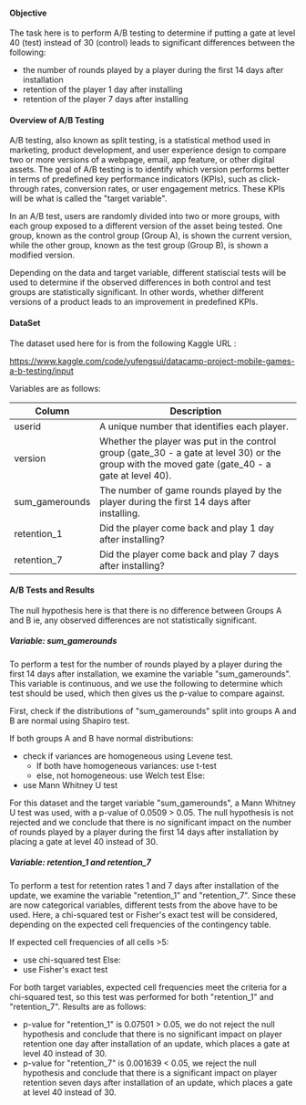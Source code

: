 #### Objective

The task here is to perform A/B testing to determine if putting a gate at level 40 (test) instead of 30 (control) leads to significant differences between the following:

- the number of rounds played by a player during the first 14 days after installation
- retention of the player 1 day after installing
- retention of the player 7 days after installing

#### Overview of A/B Testing

A/B testing, also known as split testing, is a statistical method used in marketing, product development, and user experience design to compare two or more versions of a webpage, email, app feature, or other digital assets. The goal of A/B testing is to identify which version performs better in terms of predefined key performance indicators (KPIs), such as click-through rates, conversion rates, or user engagement metrics. These KPIs will be what is called the "target variable".

In an A/B test, users are randomly divided into two or more groups, with each group exposed to a different version of the asset being tested. One group, known as the control group (Group A), is shown the current version, while the other group, known as the test group (Group B), is shown a modified version. 

Depending on the data and target variable, different statiscial tests will be used to determine if the observed differences in both control and test groups are statistically significant. In other words, whether different versions of a product leads to an improvement in predefined KPIs.


#### DataSet 
The dataset used here for is from the following Kaggle URL :

https://www.kaggle.com/code/yufengsui/datacamp-project-mobile-games-a-b-testing/input

Variables are as follows:


| Column          | Description                                                                                          |
|-----------------|------------------------------------------------------------------------------------------------------|
| userid          | A unique number that identifies each player.                                                          |
| version         | Whether the player was put in the control group (gate_30 - a gate at level 30) or the group with the moved gate (gate_40 - a gate at level 40). |
| sum_gamerounds  | The number of game rounds played by the player during the first 14 days after installing.                |
| retention_1     | Did the player come back and play 1 day after installing?                                             |
| retention_7     | Did the player come back and play 7 days after installing?  



#### A/B Tests and Results

The null hypothesis here is that there is no difference between Groups A and B ie, any observed differences are not statistically significant.

##### Variable: sum_gamerounds

To perform a test for the number of rounds played by a player during the first 14 days after installation, we examine the variable "sum_gamerounds". This variable is continuous, and we use the following to determine which test should be used, which then gives us the p-value to compare against.

First, check if the distributions of "sum_gamerounds" split into groups A and B are normal using Shapiro test. 

If both groups A and B have  normal distributions:
- check if variances are homogeneous using Levene test. 
    - If both have homogeneous variances: use t-test
    - else, not homogeneous:  use Welch test
Else:
- use Mann Whitney U test

For this dataset and the target variable "sum_gamerounds", a Mann Whitney U test was used, with a p-value of 0.0509 > 0.05. The null hypothesis is not rejected and we conclude that there is no significant impact on the number of rounds played by a player during the first 14 days after installation by placing a gate at level 40 instead of 30.

##### Variable: retention_1 and retention_7

To perform a test for retention rates 1 and 7 days after installation of the update, we examine the variable "retention_1" and "retention_7". Since these are now categorical variables, different tests from the above have to be used. Here, a chi-squared test or Fisher's exact test will be considered, depending on the expected cell frequencies of the contingency table.

If expected cell frequencies of all cells >5:
- use chi-squared test
Else:
- use Fisher's exact test

For both target variables, expected cell frequencies meet the criteria for a chi-squared test, so this test was performed for both "retention_1" and "retention_7". Results are as follows:
- p-value for "retention_1" is 0.07501 > 0.05, we do not reject the null hypothesis and conclude that there is no significant impact on player retention one day after installation of an update, which places a gate at level 40 instead of 30.
- p-value for "retention_7" is 0.001639 < 0.05, we reject the null hypothesis and conclude that there is a significant impact on player retention seven days after installation of an update, which places a gate at level 40 instead of 30. 



